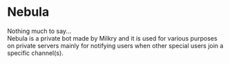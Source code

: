 # Nebula
Nothing much to say...<br/>
Nebula is a private bot made by Milkry and it is used for various purposes on private servers mainly for notifying users when other special users join a specific channel(s).